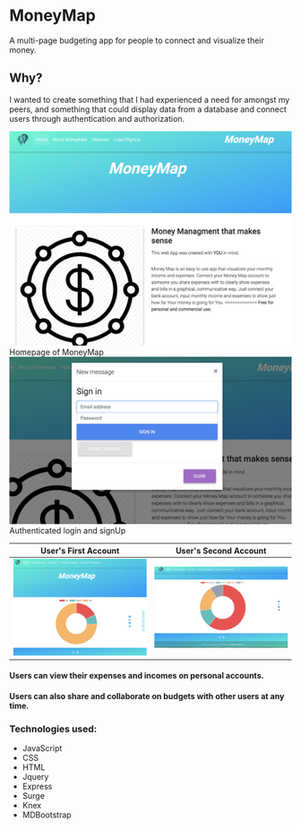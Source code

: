 # MoneyMap

A multi-page budgeting app for people to connect and visualize their money.

## Why?

I wanted to create something that I had experienced a need for amongst my peers, and something that could display data from a database and connect users through authentication and authorization.


![ScreenShot 1](./img/homepage.png?raw=true "Title")
Homepage of MoneyMap
![ScreenShot 2](./img/signIn.png?raw=true "Title")
Authenticated login and signUp

User's First Account       |User's Second Account
:-------------------------:|:-------------------------:
![ScreenShot 3](./img/account1.png?raw=true "Title")  |  ![ScreenShot 4](./img/account2.png?raw=true "Title")

#### Users can view their expenses and incomes on personal accounts.
#### Users can also share and collaborate on budgets with other users at any time.

### Technologies used:

* JavaScript
* CSS
* HTML
* Jquery
* Express
* Surge
* Knex
* MDBootstrap
